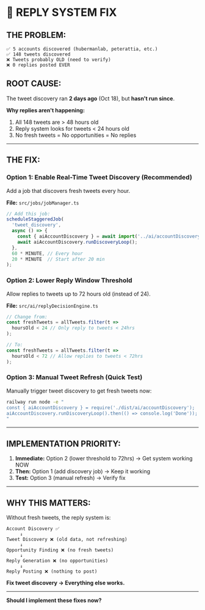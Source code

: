 # 🚨 **REPLY SYSTEM FIX**

## **THE PROBLEM:**

```
✅ 5 accounts discovered (hubermanlab, peterattia, etc.)
✅ 148 tweets discovered
❌ Tweets probably OLD (need to verify)
❌ 0 replies posted EVER
```

## **ROOT CAUSE:**

The tweet discovery ran **2 days ago** (Oct 18), but **hasn't run since**.

**Why replies aren't happening:**
1. All 148 tweets are > 48 hours old
2. Reply system looks for tweets < 24 hours old
3. No fresh tweets = No opportunities = No replies

---

## **THE FIX:**

### **Option 1: Enable Real-Time Tweet Discovery (Recommended)**

Add a job that discovers fresh tweets every hour.

**File:** `src/jobs/jobManager.ts`

```typescript
// Add this job:
scheduleStaggeredJob(
  'tweet_discovery',
  async () => {
    const { aiAccountDiscovery } = await import('../ai/accountDiscovery');
    await aiAccountDiscovery.runDiscoveryLoop();
  },
  60 * MINUTE, // Every hour
  20 * MINUTE  // Start after 20 min
);
```

### **Option 2: Lower Reply Window Threshold**

Allow replies to tweets up to 72 hours old (instead of 24).

**File:** `src/ai/replyDecisionEngine.ts`

```typescript
// Change from:
const freshTweets = allTweets.filter(t => 
  hoursOld < 24 // Only reply to tweets < 24hrs
);

// To:
const freshTweets = allTweets.filter(t => 
  hoursOld < 72 // Allow replies to tweets < 72hrs
);
```

### **Option 3: Manual Tweet Refresh (Quick Test)**

Manually trigger tweet discovery to get fresh tweets now:

```bash
railway run node -e "
const { aiAccountDiscovery } = require('./dist/ai/accountDiscovery');
aiAccountDiscovery.runDiscoveryLoop().then(() => console.log('Done'));
"
```

---

## **IMPLEMENTATION PRIORITY:**

1. **Immediate:** Option 2 (lower threshold to 72hrs) → Get system working NOW
2. **Then:** Option 1 (add discovery job) → Keep it working
3. **Test:** Option 3 (manual refresh) → Verify fix

---

## **WHY THIS MATTERS:**

Without fresh tweets, the reply system is:
```
Account Discovery ✅
     ↓
Tweet Discovery ❌ (old data, not refreshing)
     ↓
Opportunity Finding ❌ (no fresh tweets)
     ↓
Reply Generation ❌ (no opportunities)
     ↓
Reply Posting ❌ (nothing to post)
```

**Fix tweet discovery → Everything else works.**

---

**Should I implement these fixes now?**


